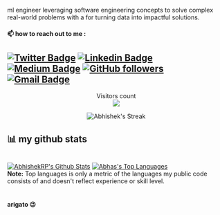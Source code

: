 ml engineer leveraging software engineering concepts to solve complex real-world problems with a for turning data into impactful solutions.

#### 📫 how to reach out to me :
<!--   - E-Mail : [aviranjan444@gmail.com](mailto:aviranjan444@gmail.com)
  - LinkedIn : [Abhishek Ranjan](https://www.linkedin.com/in/abhishek-ranjan-2002/)
  - Instagram : [Abhishek Ranjan](https://www.instagram.com/___abhis._/) -->
  [![Twitter Badge](https://img.shields.io/badge/-@AbhishekRanjan-1ca0f1?style=flat-square&labelColor=1ca0f1&logo=twitter&logoColor=white&link=https://twitter.com/abhishek_rp2002)](https://twitter.com/abhishek_rp2002) [![Linkedin Badge](https://img.shields.io/badge/-@AbhishekRanjan-blue?style=flat-square&logo=Linkedin&logoColor=white&link=https://www.linkedin.com/in/abhishek-ranjan-2002/)](https://www.linkedin.com/in/abhishek-ranjan-2002/) [![Medium Badge](https://img.shields.io/badge/-@Abhishek-03a57a?style=flat-square&labelColor=000000&logo=Medium&link=https://medium.com/@aviranjan2121/)](https://medium.com/@aviranjan2121)
[![GitHub followers](https://img.shields.io/github/followers/AbhishekRP2002?label=Follow&style=social)](https://github.com/AbhishekRP2002/?tab=follow)
[![Gmail Badge](https://img.shields.io/badge/-aviranjan444@gmail.com-c14438?style=flat-square&logo=Gmail&logoColor=white&link=mailto:aviranjan444@gmail.com)](mailto:aviranjan444@gmail.com)
---

  
<p align="center"> 
  Visitors count<br>
  <img src="https://profile-counter.glitch.me/AbhishekRP2002/count.svg" />
 </p>
<p align="center">
        <img title="🔥 Get streak stats for your profile at git.io/streak-stats" alt="Abhishek's Streak" src="https://github-readme-streak-stats.herokuapp.com/?user=AbhishekRP2002&theme=black-ice&hide_border=true&stroke=0000&background=060A0CD0"/>
</p>

## 📊 my github stats

  <br/>
    <a href="https://github.com/AbhishekRP2002"><img alt="AbhishekRP's Github Stats" src="https://github-readme-stats.vercel.app/api?username=AbhishekRP2002&show_icons=true&count_private=true&theme=react&hide_border=true&bg_color=0D1117" /></a>
  <a href="https://github.com/Abhas-15"><img alt="Abhas's Top Languages" src="https://github-readme-stats.vercel.app/api/top-langs/?username=AbhishekRP2002&langs_count=8&count_private=true&layout=compact&theme=react&hide_border=true&bg_color=0D1117" /></a>
  <br/>
  <b>Note:</b> Top languages is only a metric of the languages my public code consists of and doesn't reflect experience or skill level.


<br/>

<br/>

 
 #### arigato :wink:

